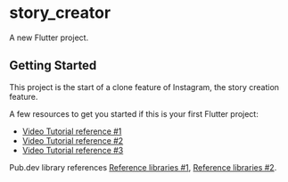 # story_creator

A new Flutter project.

## Getting Started

This project is the start of a clone feature of Instagram, the story creation feature.

A few resources to get you started if this is your first Flutter project:

- [Video Tutorial reference #1](https://www.youtube.com/watch?v=PTyvarfJiW8&list=LL&index=60&ab_channel=HamedHamedi)
- [Video Tutorial reference #2](https://www.youtube.com/watch?v=DSJ5vONP3XM&ab_channel=JohannesMilke)
- [Video Tutorial reference #3](https://www.youtube.com/watch?v=x2mg9q7_yzY&ab_channel=JohannesMilke)

Pub.dev library references
[Reference libraries #1](https://pub.dev/packages/story_maker), [Reference libraries #2](https://pub.dev/packages/stories_editor).


